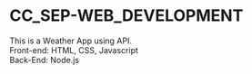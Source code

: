 # CC_SEP-WEB_DEVELOPMENT


This is a Weather App using API. 
</br>
Front-end: HTML, CSS, Javascript
</br>
Back-End: Node.js

